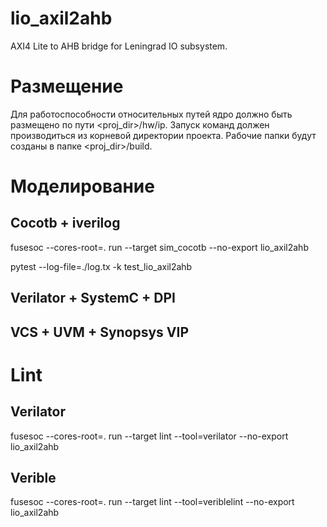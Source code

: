 # lio_axil2ahb
AXI4 Lite to AHB bridge for Leningrad IO subsystem.

# Размещение

Для работоспособности относительных путей ядро должно быть размещено по пути <proj_dir>/hw/ip.
Запуск команд должен производиться из корневой директории проекта. Рабочие папки будут созданы в папке <proj_dir>/build.

# Моделирование

## Cocotb + iverilog

fusesoc --cores-root=. run --target sim_cocotb --no-export lio_axil2ahb

pytest --log-file=./log.tx -k test_lio_axil2ahb


## Verilator + SystemC + DPI


## VCS + UVM + Synopsys VIP


# Lint

## Verilator
fusesoc --cores-root=. run --target lint --tool=verilator --no-export lio_axil2ahb

## Verible
fusesoc --cores-root=. run --target lint --tool=veriblelint --no-export lio_axil2ahb 


